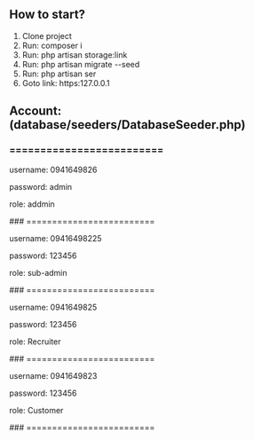 ## How to start?

1. Clone project
2. Run: composer i
3. Run: php artisan storage:link
4. Run: php artisan migrate --seed
5. Run: php artisan ser
6. Goto link: https:127.0.0.1

## Account: (database/seeders/DatabaseSeeder.php)

### =========================

<p>username: 0941649826</p>
<p>password: admin</p>
<p>role: addmin</p>
### =========================
<p>username: 09416498225</p>
<p>password: 123456</p>
<p>role: sub-admin</p>
### =========================
<p>username: 0941649825</p>
<p>password: 123456</p>
<p>role: Recruiter</p>
### =========================
<p>username: 0941649823</p>
<p>password: 123456</p>
<p>role: Customer</p>
### =========================
